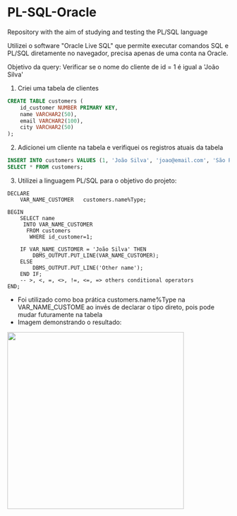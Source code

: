 # PL-SQL-Oracle
Repository with the aim of studying and testing the PL/SQL language

Utilizei o software "Oracle Live SQL" que permite executar comandos SQL e PL/SQL diretamente no navegador, precisa apenas de uma conta na Oracle.

Objetivo da query: Verificar se o nome do cliente de id = 1 é igual a 'João Silva' 

1. Criei uma tabela de clientes
```SQL
CREATE TABLE customers (
    id_customer NUMBER PRIMARY KEY,
    name VARCHAR2(50),
    email VARCHAR2(100),
    city VARCHAR2(50)
);
```
2. Adicionei um cliente na tabela e verifiquei os registros atuais da tabela
```SQL
INSERT INTO customers VALUES (1, 'João Silva', 'joao@email.com', 'São Paulo');
SELECT * FROM customers;
```
3. Utilizei a linguagem PL/SQL para o objetivo do projeto:
```
DECLARE
    VAR_NAME_CUSTOMER	customers.name%Type;

BEGIN
	SELECT name
     INTO VAR_NAME_CUSTOMER
      FROM customers
	   WHERE id_customer=1;

	IF VAR_NAME_CUSTOMER = 'João Silva' THEN
    	DBMS_OUTPUT.PUT_LINE(VAR_NAME_CUSTOMER);
	ELSE
        DBMS_OUTPUT.PUT_LINE('Other name');
	END IF;
	-- >, <, =, <>, !=, <=, => others conditional operators
END;
```
* Foi utilizado como boa prática customers.name%Type na VAR_NAME_CUSTOME ao invés de declarar o tipo direto, pois pode mudar futuramente na tabela
* Imagem demonstrando o resultado:

<img src="https://github.com/user-attachments/assets/dbb2a6c2-9ce3-407b-ac68-f5b73dea5d1f" width="400"/>
